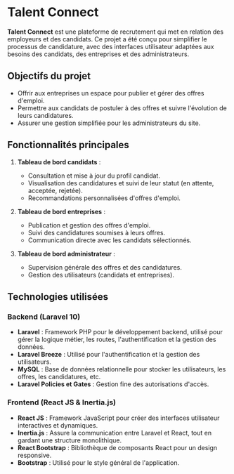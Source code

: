 # Talent Connect

**Talent Connect** est une plateforme de recrutement qui met en relation des employeurs et des candidats. Ce projet a été conçu pour simplifier le processus de candidature, avec des interfaces utilisateur adaptées aux besoins des candidats, des entreprises et des administrateurs.

## Objectifs du projet
- Offrir aux entreprises un espace pour publier et gérer des offres d'emploi.
- Permettre aux candidats de postuler à des offres et suivre l'évolution de leurs candidatures.
- Assurer une gestion simplifiée pour les administrateurs du site.

## Fonctionnalités principales
1. **Tableau de bord candidats** :  
   - Consultation et mise à jour du profil candidat.
   - Visualisation des candidatures et suivi de leur statut (en attente, acceptée, rejetée).
   - Recommandations personnalisées d'offres d'emploi.

2. **Tableau de bord entreprises** :  
   - Publication et gestion des offres d'emploi.
   - Suivi des candidatures soumises à leurs offres.
   - Communication directe avec les candidats sélectionnés.

3. **Tableau de bord administrateur** :  
   - Supervision générale des offres et des candidatures.
   - Gestion des utilisateurs (candidats et entreprises).

## Technologies utilisées

### Backend (Laravel 10)
- **Laravel** : Framework PHP pour le développement backend, utilisé pour gérer la logique métier, les routes, l'authentification et la gestion des données.
- **Laravel Breeze** : Utilisé pour l'authentification et la gestion des utilisateurs.
- **MySQL** : Base de données relationnelle pour stocker les utilisateurs, les offres, les candidatures, etc.
- **Laravel Policies et Gates** : Gestion fine des autorisations d'accès.

### Frontend (React JS & Inertia.js)
- **React JS** : Framework JavaScript pour créer des interfaces utilisateur interactives et dynamiques.
- **Inertia.js** : Assure la communication entre Laravel et React, tout en gardant une structure monolithique.
- **React Bootstrap** : Bibliothèque de composants React pour un design responsive.
- **Bootstrap** : Utilisé pour le style général de l'application.
